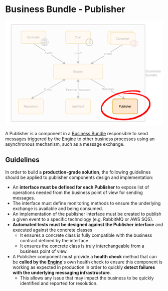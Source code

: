 # Business Bundle - Publisher
![Business Bundle - Publisher](../images/BusinessBundle-Publisher.png)

A Publisher is a component in a [Business Bundle](Overview.md) responsible to send messages triggered by the [Engine](Engine.md) to other business processes using an asynchronous mechanism, such as a message exchange. 

## Guidelines
In order to build a **production-grade solution**, the following guidelines should be applied to publisher components design and implementation:

 - An **interface must be defined for each Publisher** to expose list of operations needed from the business point of view for sending messages.
 - The interface must define monitoring methods to ensure the underlying exchange is available and being consumed.
 - An implementation of the publisher interface must be created to publish a given event to a specific technology (e.g. RabbitMQ or AWS SQS).
 - **Automated tests must be designed against the Publisher interface** and executed against the concrete classes
   - It ensures a concrete class is fully compatible with the business contract defined by the interface
   - It ensures the concrete class is truly interchangeable from a business point of view.
 - A Publisher component must provide a **health check** method that can be **called by the [Engine](Engine.md)**'s own health check to ensure this component is working as expected in production in order to quickly **detect failures with the underlying messaging infrastructure**. 
     - This allows any issue that may impact the business to be quickly identified and reported for resolution.
